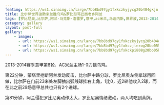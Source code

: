 ```yaml
---
featimg: https://ws1.sinaimg.cn/large/7bb8bd97gy1fxkczkyjycg20b404gkjn.gif
title: 比尔萨世界波助米兰胜乌鸡&罗比怒骂巴西老乡阿兰
tags: [罗比尼奥,比尔萨,阿兰·马克斯·洛雷罗,意甲,ac米兰,乌迪内斯,世界波,2013-2014]
category: gallery
layout: post-full
gallery:
    - images:
      - url: https://ws1.sinaimg.cn/large/7bb8bd97gy1fxkczkyjycg20b404gkjn.gif
      - url: https://ws1.sinaimg.cn/large/7bb8bd97gy1fxkczjterog20bo055hdv.gif
      - url: https://ws1.sinaimg.cn/large/7bb8bd97gy1fxkckpi808g20bo05khdu.gif
---
```


2013-2014赛季意甲第8轮，AC米兰主场1-0力擒乌鸡。

第22分钟，蒙塔里抢断阿兰发动反击，比尔萨中路分球，罗比尼奥左侧拿球再回做，比尔萨在门前23米处左脚抽出弧线球挂右上角，1比0，近2轮他攻入2球，而在此之前29场意甲总共也只有2个进球。

第81分钟，阿兰侵犯罗比尼奥动作太大，罗比尼奥情绪激动，两人均吃到黄牌。